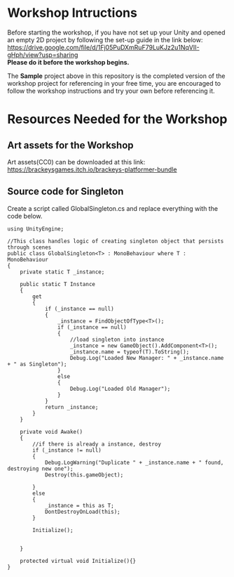 # Workshop Intructions
Before starting the workshop, if you have not set up your Unity and opened an empty 2D project by following the set-up guide in the link below:  
https://drive.google.com/file/d/1Fj05PuDXmRuF79LuKJz2u1NqVII-gHph/view?usp=sharing  
**Please do it before the workshop begins.**  

The <b>Sample</b> project above in this repository is the completed version of the workshop project for referencing in your free time, you are encouraged to follow the workshop instructions and try your own before referencing it.  

# Resources Needed for the Workshop
## Art assets for the Workshop
Art assets(CC0) can be downloaded at this link:  https://brackeysgames.itch.io/brackeys-platformer-bundle

## Source code for Singleton  
Create a script called GlobalSingleton.cs and replace everything with the code below.
```
using UnityEngine;

//This class handles logic of creating singleton object that persists through scenes
public class GlobalSingleton<T> : MonoBehaviour where T : MonoBehaviour
{
    private static T _instance;

    public static T Instance
    {
        get
        {
            if (_instance == null)
            {
                _instance = FindObjectOfType<T>();
                if (_instance == null)
                {
                    //load singleton into instance
                    _instance = new GameObject().AddComponent<T>();
                    _instance.name = typeof(T).ToString();
                    Debug.Log("Loaded New Manager: " + _instance.name + " as Singleton");
                }
                else
                {
                    Debug.Log("Loaded Old Manager");
                }
            }
            return _instance;
        }
    }

    private void Awake()
    {
        //if there is already a instance, destroy
        if (_instance != null)
        {
            Debug.LogWarning("Duplicate " + _instance.name + " found, destroying new one");
            Destroy(this.gameObject);

        }
        else
        {
            _instance = this as T;
            DontDestroyOnLoad(this);
        }
        
        Initialize();


    }

    protected virtual void Initialize(){}
}
``` 
